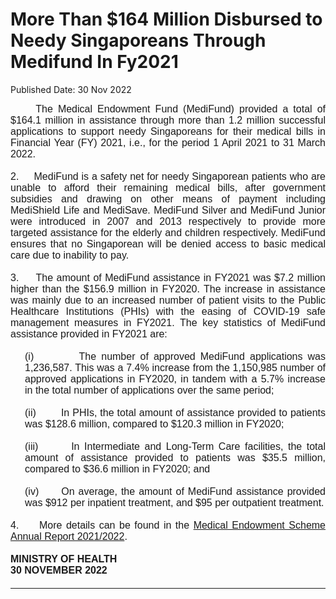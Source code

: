 <html>
    <meta http-equiv="Content-Type" content="text/html; charset=utf-8"/>
    <meta charset="utf-8"/>
    <title>More Than $164 Million Disbursed to Needy Singaporeans Through Medifund In Fy2021</title>
    <body><h1>More Than $164 Million Disbursed to Needy Singaporeans Through Medifund In Fy2021</h1>
    <p>Published Date: 30 Nov 2022</p> <p style="margin: 0cm; font-size: 12pt; font-family: &quot;Times New Roman&quot;, serif; text-align: justify;"><span style="font-family: Arial;">&nbsp; &nbsp; &nbsp;The Medical Endowment Fund (MediFund) provided a total of $164.1 million in assistance through more than 1.2 million successful applications to support needy Singaporeans for their medical bills in Financial Year (FY) 2021, i.e., for the period 1 April 2021 to 31 March 2022.</span></p><p style="margin: 0cm; font-size: 12pt; font-family: &quot;Times New Roman&quot;, serif; text-align: justify;"><span style="font-family: Arial;"><span style="color: red;"><br></span></span></p><p style="margin: 0cm; font-size: 12pt; font-family: &quot;Times New Roman&quot;, serif; text-align: justify;"><span style="font-family: Arial;">2.&nbsp; &nbsp; &nbsp;MediFund is a safety net for needy Singaporean patients who are unable to afford their remaining medical bills, after government subsidies and drawing on other means of payment including MediShield Life and MediSave. MediFund Silver and MediFund Junior were introduced in 2007 and 2013 respectively to provide more targeted assistance for the elderly and children respectively. MediFund ensures that no Singaporean will be denied access to basic medical care due to inability to pay.<br><br>3.&nbsp; &nbsp; &nbsp;The amount of MediFund assistance in FY2021 was $7.2 million higher than the $156.9 million in FY2020. The increase in assistance was mainly due to an increased number of patient visits to the Public Healthcare Institutions (PHIs) with the easing of COVID-19 safe management measures in FY2021. The key statistics of MediFund assistance provided in FY2021 are:</span></p><p style="margin: 0cm; font-size: 12pt; font-family: &quot;Times New Roman&quot;, serif; text-align: justify;"><span style="font-family: Arial;">&nbsp;</span></p><p style="margin: 0cm 0cm 0cm 23px; font-size: 12pt; font-family: &quot;Times New Roman&quot;, serif; text-align: justify;"><span style="font-family: Arial;">(i)<span style="font-stretch: normal;">&nbsp;&nbsp;&nbsp;&nbsp;&nbsp;&nbsp;&nbsp;&nbsp; </span>The number of approved MediFund applications was 1,236,587. This was a 7.4% increase from the 1,150,985 number of approved applications in FY2020, in tandem with a 5.7% increase in the total number of applications over the same period;</span></p><p style="margin-top: 0cm; margin-right: 0cm; margin-bottom: 0cm; font-size: 12pt; font-family: &quot;Times New Roman&quot;, serif; text-align: justify;"><span style="font-family: Arial;">&nbsp;&nbsp;&nbsp;&nbsp;</span></p><p style="margin: 0cm 0cm 0cm 23px; font-size: 12pt; font-family: &quot;Times New Roman&quot;, serif; text-align: justify;"><span style="font-family: Arial;">(ii)<span style="font-stretch: normal;">&nbsp;&nbsp;&nbsp;&nbsp;&nbsp;&nbsp;&nbsp; </span>In PHIs, the total amount of assistance provided to patients was $128.6 million, compared to $120.3 million in FY2020;</span></p><p style="margin-top: 0cm; margin-right: 0cm; margin-bottom: 0cm; font-size: 12pt; font-family: &quot;Times New Roman&quot;, serif; text-align: justify;"><span style="font-family: Arial;">&nbsp;</span></p><p style="margin: 0cm 0cm 0cm 23px; font-size: 12pt; font-family: &quot;Times New Roman&quot;, serif; text-align: justify;"><span style="font-family: Arial;">(iii)<span style="font-stretch: normal;">&nbsp;&nbsp;&nbsp;&nbsp;&nbsp;&nbsp; </span>In Intermediate and Long-Term Care facilities, the total amount of assistance provided to patients was $35.5 million, compared to $36.6 million in FY2020; and</span></p><p style="margin-top: 0cm; margin-right: 0cm; margin-bottom: 0cm; font-size: 12pt; font-family: &quot;Times New Roman&quot;, serif; text-align: justify;"><span style="font-family: Arial;">&nbsp;</span></p><p style="margin: 0cm 0cm 0cm 23px; font-size: 12pt; font-family: &quot;Times New Roman&quot;, serif; text-align: justify;"><span style="font-family: Arial;">(iv)<span style="font-stretch: normal;">&nbsp;&nbsp;&nbsp;&nbsp;&nbsp; </span>On average, the amount of MediFund assistance provided was $912 per inpatient treatment, and $95 per outpatient treatment.</span></p><p style="margin: 0cm 0cm 0cm 36pt; font-size: 12pt; font-family: &quot;Times New Roman&quot;, serif; text-align: justify;"><span style="font-family: Arial;">&nbsp;</span></p><p style="margin: 0cm; font-size: 12pt; font-family: &quot;Times New Roman&quot;, serif; text-align: justify;"><span style="font-family: Arial;">4.&nbsp; &nbsp; &nbsp;More details can be found in the <a href="/docs/librariesprovider5/pressroom/press-releases/medical-endowment-scheme-annual-report-2021-2022.pdf?sfvrsn=275c6a0f_8" title="Medical Endowment Scheme Annual Report 2021/2022">Medical Endowment Scheme Annual Report 2021/2022</a>.</span></p><p style="margin: 0cm; font-size: 12pt; font-family: &quot;Times New Roman&quot;, serif; text-align: justify;"><span style="font-family: Arial;"><strong><span style="color: red;"><br></span></strong><strong>MINISTRY OF HEALTH</strong></span></p><p style="margin: 0cm; font-size: 12pt; font-family: &quot;Times New Roman&quot;, serif; text-align: justify;"><strong><span style="font-family: Arial;">30 NOVEMBER 2022</span></strong></p><div style="padding: 0cm 0cm 1pt; border-top: none; border-right: none; border-bottom-width: 1pt; border-bottom-style: solid; border-left: none;"><p style="margin: 0cm; padding: 0cm; font-size: 12pt; font-family: &quot;Times New Roman&quot;, serif; border: none;"><strong><span style="font-family: Arial, sans-serif;">&nbsp;</span></strong></p></div><p style="margin: 0cm; font-size: 12pt; font-family: &quot;Times New Roman&quot;, serif;"><strong><span style="font-family: Arial, sans-serif;">&nbsp;</span></strong></p></body>
</html>